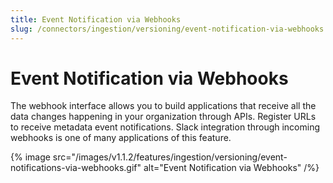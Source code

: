```yaml
---
title: Event Notification via Webhooks
slug: /connectors/ingestion/versioning/event-notification-via-webhooks
---
```


# Event Notification via Webhooks
The webhook interface allows you to build applications that receive all the data changes happening in your organization through APIs. Register URLs to receive metadata event notifications. Slack integration through incoming webhooks is one of many applications of this feature.

{% image
  src="/images/v1.1.2/features/ingestion/versioning/event-notifications-via-webhooks.gif"
  alt="Event Notification via Webhooks"
 /%}

